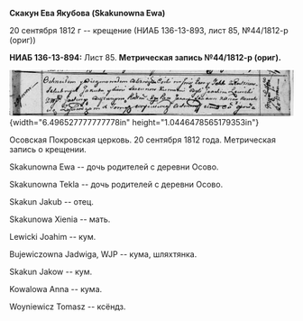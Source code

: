 **Скакун Ева Якубова (Skakunowna Ewa)**

20 сентября 1812 г -- крещение (НИАБ 136-13-893, лист 85, №44/1812-р
(ориг))

**НИАБ 136-13-894:** Лист 85. **Метрическая запись №44/1812-р (ориг).**

![](./media/c6d6ca46207dc1ac6067d4d758a4932373cf382f.png){width="6.496527777777778in"
height="1.0446478565179353in"}

Осовская Покровская церковь. 20 сентября 1812 года. Метрическая запись о
крещении.

Skakunowna Ewa -- дочь родителей с деревни Осовo.

Skakunowna Tekla -- дочь родителей с деревни Осовo.

Skakun Jakub -- отец.

Skakunowa Xienia -- мать.

Lewicki Joahim -- кум.

Bujewiczowna Jadwiga, WJP -- кума, шляхтянка.

Skakun Jakow -- кум.

Kowalowa Anna -- кума.

Woyniewicz Tomasz -- ксёндз.
